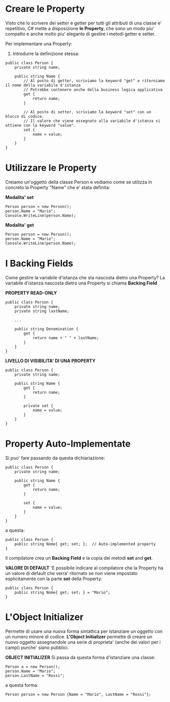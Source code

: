 # Creare le Property

Visto che lo scrivere dei setter e getter per tutti gli attributi di una classe e' repetitivo, C# mette a disposizione **le Property**, che sono un modo piu' compatto e anche molto piu' elegante di gestire i metodi getter e setter.

Per implementare una Property:
1. Introdurre la definizione stessa:
```
public class Person {
    private string name;

    public string Name {
        // Al posto di getter, scriviamo la keyword "get" e ritorniamo il nome della variabile d'istanza
        // Potrebbe contenere anche della business logica applicativa
        get {
            return name;
        }

        // Al posto di setter, scriviamo la keyword "set" con un blocco di codice.
        // Il valore che viene assegnato alla variabile d'istanza si ottiene con la keyword "value".
        set {
            name = value;
        }
    }
}
```

# Utilizzare le Property

Creiamo un'oggetto della classe Person e vediamo come se utilizza in concreto la Property "Name" che e' stata definita:

**Modalita' set**
```
Person person = new Person();
person.Name = "Mario";
Console.WriteLine(person.Name);
```

**Modalita' get**
```
Person person = new Person();
person.Name = "Mario";
Console.WriteLine(person.Name);
```

# I Backing Fields

Come gestire la variabile d'istanza che sta nascosta dietro una Property?
La variabile d'istanza nascosta dietro una Property si chiama **Backing Field**

**PROPERTY READ-ONLY**
```
public class Person {
    private string name;
    private string lastName;
    
    ...

    public string Denomination {
        get {
            return name + " " + lastName;
        }
    }
}
```

**LIVELLO DI VISIBILITA' DI UNA PROPERTY**
```
public class Person {
    private string name;

    public string Name {
        get {
            return name;
        }

        private set {
            name = value;
        }
    }
}
```

# Property Auto-Implementate

Si puo' fare passando da questa dichiariazione:
```
public class Person {
    private string name;

    public string Name {
        get {
            return name;
        }

        set {
            name = value;
        }
    }
}
```

a questa:
```
public class Person {
    public string Nome{ get; set; };  // Auto-implemented property
}
```

Il compilatore crea un **Backing Field** e la copia dei metodi **set** and **get**.

**VALORE DI DEFAULT**
'E possibile indicare al compilatore che la Property ha un valore di default che verra' ritornato se non viene impostato esplicitamente con la parte **set** della Property:
```
public class Person {
    public string Nome{ get; set; } = "Mario";
}
```

# L'Object Initializer

Permette di usare una nuova forma sintattica per istanziare un oggetto con un numero minore di codice.
**L'Object Initializer** permette di creare un nuovo oggetto assegnandole una serie di proprieta' (anche dei valori per i campi) purche' siano pubblici.

**OBJECT INITIALIZER**
Si passa da questa forma d'istanziare una classe:
```
Person a = new Person();
person.Name = "Mario";
person.LastName = "Rossi";
```

a questa forma:
```
Person person = new Person {Name = "Mario", LastName = "Rossi"};
```